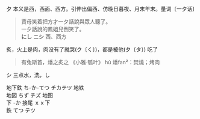 
夕 本义是西，西面、西方。引伸出偏西、仿晚日暮夜、月末年末。量词〔一夕话〕  
> 賈母笑着把方才一夕話說與眾人聽了。   
一夕話說的鳳姐兒倒笑了。  
**にし** **ニシ**  西、西方  


炙，火上是肉，肉没有了就哭(ク〔く〕)，都是被他(夕〔タ〕)  吃了  
> 有兔斯首，燔之炙之 《小雅·瓠叶》 hù
燔fan²：焚燒；烤肉  


シ 三点水，洗，し  

地下鉄 ち-か-てつ チカテツ 地铁  
地図 ちず チズ 地图  
下 -か 接尾 ｘｘ下  
鉄 てつ テツ   





 




